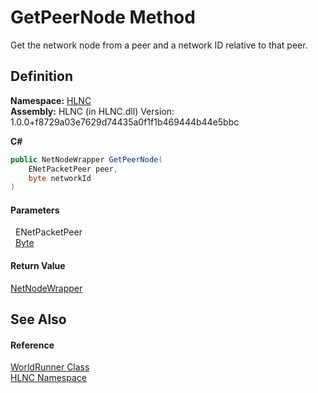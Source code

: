 # GetPeerNode Method


Get the network node from a peer and a network ID relative to that peer.



## Definition
**Namespace:** <a href="N_HLNC">HLNC</a>  
**Assembly:** HLNC (in HLNC.dll) Version: 1.0.0+f8729a03e7629d74435a0f1f1b469444b44e5bbc

**C#**
``` C#
public NetNodeWrapper GetPeerNode(
	ENetPacketPeer peer,
	byte networkId
)
```



#### Parameters
<dl><dt>  ENetPacketPeer</dt><dd /><dt>  <a href="https://learn.microsoft.com/dotnet/api/system.byte" target="_blank" rel="noopener noreferrer">Byte</a></dt><dd /></dl>

#### Return Value
<a href="T_HLNC_NetNodeWrapper">NetNodeWrapper</a>  


## See Also


#### Reference
<a href="T_HLNC_WorldRunner">WorldRunner Class</a>  
<a href="N_HLNC">HLNC Namespace</a>  
